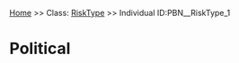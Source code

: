 [Home](https://github.com/mm80843/T3.5/blob/pages/index.md) >> Class: [RiskType](https://github.com/mm80843/T3.5/tree/pages/docs/RiskType/index.md) >> Individual ID:PBN__RiskType_1 

# __Political__

